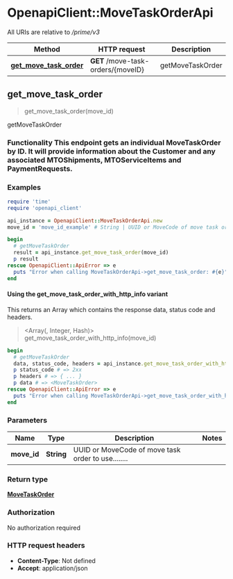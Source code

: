 # OpenapiClient::MoveTaskOrderApi

All URIs are relative to */prime/v3*

| Method | HTTP request | Description |
| ------ | ------------ | ----------- |
| [**get_move_task_order**](MoveTaskOrderApi.md#get_move_task_order) | **GET** /move-task-orders/{moveID} | getMoveTaskOrder |


## get_move_task_order

> <MoveTaskOrder> get_move_task_order(move_id)

getMoveTaskOrder

### Functionality This endpoint gets an individual MoveTaskOrder by ID.  It will provide information about the Customer and any associated MTOShipments, MTOServiceItems and PaymentRequests. 

### Examples

```ruby
require 'time'
require 'openapi_client'

api_instance = OpenapiClient::MoveTaskOrderApi.new
move_id = 'move_id_example' # String | UUID or MoveCode of move task order to use........

begin
  # getMoveTaskOrder
  result = api_instance.get_move_task_order(move_id)
  p result
rescue OpenapiClient::ApiError => e
  puts "Error when calling MoveTaskOrderApi->get_move_task_order: #{e}"
end
```

#### Using the get_move_task_order_with_http_info variant

This returns an Array which contains the response data, status code and headers.

> <Array(<MoveTaskOrder>, Integer, Hash)> get_move_task_order_with_http_info(move_id)

```ruby
begin
  # getMoveTaskOrder
  data, status_code, headers = api_instance.get_move_task_order_with_http_info(move_id)
  p status_code # => 2xx
  p headers # => { ... }
  p data # => <MoveTaskOrder>
rescue OpenapiClient::ApiError => e
  puts "Error when calling MoveTaskOrderApi->get_move_task_order_with_http_info: #{e}"
end
```

### Parameters

| Name | Type | Description | Notes |
| ---- | ---- | ----------- | ----- |
| **move_id** | **String** | UUID or MoveCode of move task order to use........ |  |

### Return type

[**MoveTaskOrder**](MoveTaskOrder.md)

### Authorization

No authorization required

### HTTP request headers

- **Content-Type**: Not defined
- **Accept**: application/json

